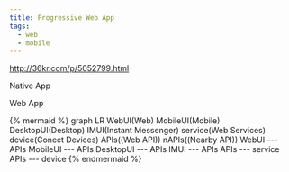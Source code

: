 ```yaml
---
title: Progressive Web App
tags:
  - web
  - mobile
---
```


http://36kr.com/p/5052799.html

Native App

Web App

{% mermaid %}
graph LR
   WebUI(Web)
   MobileUI(Mobile)
   DesktopUI(Desktop)
   IMUI(Instant Messenger)
   service(Web Services)
   device(Conect Devices)
   APIs((Web API))
   nAPIs((Nearby API))
   WebUI --- APIs
   MobileUI --- APIs
   DesktopUI --- APIs
   IMUI --- APIs
   APIs --- service
   APIs --- device
{% endmermaid %}
